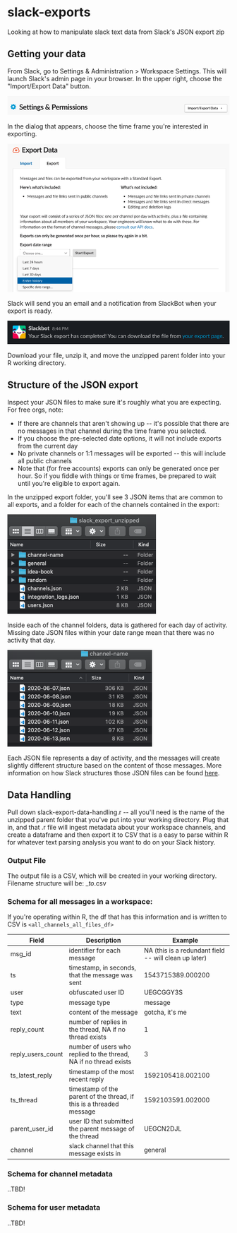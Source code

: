 # slack-exports
Looking at how to manipulate slack text data from Slack's JSON export zip

## Getting your data
From Slack, go to Settings & Administration > Workspace Settings. This will launch Slack's admin page in your browser. In the upper right, choose the "Import/Export Data" button.

![browser button from Admin panel](/images/export_data_button_browser.png)

In the dialog that appears, choose the time frame you're interested in exporting.

![select export timeframe](/images/slack_export_dialog.png)

Slack will send you an email and a notification from SlackBot when your export is ready.

![export is ready](/images/slack_export_ready.png)

Download your file, unzip it, and move the unzipped parent folder into your R working directory.


## Structure of the JSON export
Inspect your JSON files to make sure it's roughly what you are expecting.  For free orgs, note:
* If there are channels that aren't showing up -- it's possible that there are no messages in that channel during the time frame you selected.
* If you choose the pre-selected date options, it will not include exports from the current day
* No private channels or 1:1 messages will be exported -- this will include all public channels
* Note that (for free accounts) exports can only be generated once per hour. So if you fiddle with things or time frames, be prepared to wait until you're eligible to export again.

In the unzipped export folder, you'll see 3 JSON items that are common to all exports, and a folder for each of the channels contained in the export:

![structure of the unzipped export folder](/images/slack_export_structure.png)

Inside each of the channel folders, data is gathered for each day of activity. Missing date JSON files within your date range mean that there was no activity that day.

![structure of a channel's subfolder](/images/channel_folder_structure.png)

Each JSON file represents a day of activity, and the messages will create slightly different structure based on the content of those messages. More information on how Slack structures those JSON files can be found [here](https://api.slack.com/messaging).

## Data Handling
Pull down slack-export-data-handling.r -- all you'll need is the name of the unzipped parent folder that you've put into your working directory.  Plug that in, and that .r file will ingest metadata about your workspace channels, and create a dataframe and then export it to CSV that is a easy to parse within R for whatever text parsing analysis you want to do on your Slack history.


### Output File
The output file is a CSV, which will be created in your working directory.
Filename structure will be: <parent folder filename>_<earliest date>_to_<latest date>.csv

### Schema for all messages in a workspace:
If you're operating within R, the df that has this information and is written to CSV is `<all_channels_all_files_df>`

Field | Description | Example
 ------------- | ------------- | -------------
msg_id | identifier for each message | NA (this is a redundant field -- will clean up later)
ts | timestamp, in seconds, that the message was sent | 1543715389.000200
user | obfuscated user ID | UEGCGGY3S
type | message type | message
text | content of the message | gotcha, it's me
reply_count | number of replies in the thread, NA if no thread exists | 1
reply_users_count | number of users who replied to the thread, NA if no thread exists | 3
ts_latest_reply | timestamp of the most recent reply | 1592105418.002100
ts_thread | timestamp of the parent of the thread, if this is a threaded message | 1592103591.002000
parent_user_id | user ID that submitted the parent message of the thread | UEGCN2DJL
channel | slack channel that this message exists in | general

### Schema for channel metadata
..TBD! 

### Schema for user metadata
..TBD!

